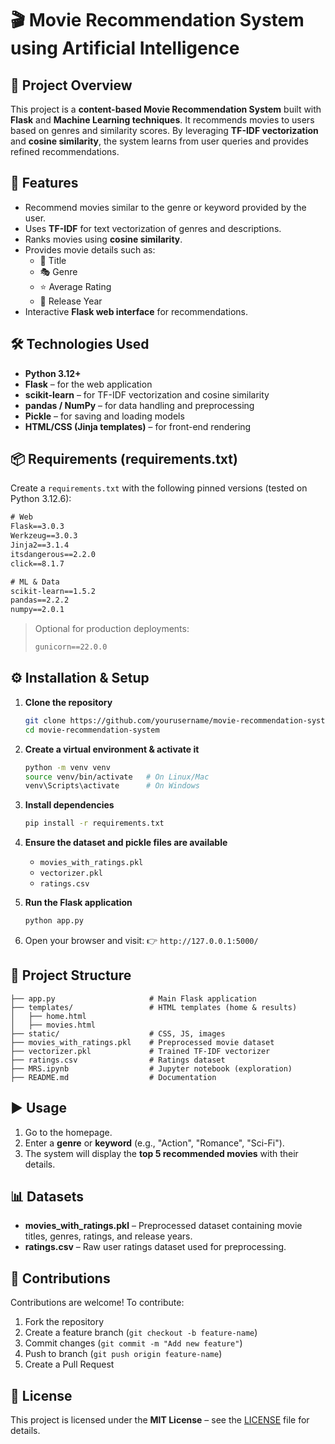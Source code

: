 # 🎬 Movie Recommendation System using Artificial Intelligence

## 📌 Project Overview
This project is a **content-based Movie Recommendation System** built with **Flask** and **Machine Learning techniques**. It recommends movies to users based on genres and similarity scores. By leveraging **TF-IDF vectorization** and **cosine similarity**, the system learns from user queries and provides refined recommendations.


## 🚀 Features
- Recommend movies similar to the genre or keyword provided by the user.
- Uses **TF-IDF** for text vectorization of genres and descriptions.
- Ranks movies using **cosine similarity**.
- Provides movie details such as:
  - 🎥 Title
  - 🎭 Genre
  - ⭐ Average Rating
  - 📅 Release Year
- Interactive **Flask web interface** for recommendations.

## 🛠️ Technologies Used
- **Python 3.12+**
- **Flask** – for the web application
- **scikit-learn** – for TF-IDF vectorization and cosine similarity
- **pandas / NumPy** – for data handling and preprocessing
- **Pickle** – for saving and loading models
- **HTML/CSS (Jinja templates)** – for front-end rendering

## 📦 Requirements (requirements.txt)
Create a `requirements.txt` with the following pinned versions (tested on Python 3.12.6):

```txt
# Web
Flask==3.0.3
Werkzeug==3.0.3
Jinja2==3.1.4
itsdangerous==2.2.0
click==8.1.7

# ML & Data
scikit-learn==1.5.2
pandas==2.2.2
numpy==2.0.1
```

> Optional for production deployments:
> ```txt
> gunicorn==22.0.0
> ```

## ⚙️ Installation & Setup

1. **Clone the repository**
   ```bash
   git clone https://github.com/yourusername/movie-recommendation-system.git
   cd movie-recommendation-system
   ```

2. **Create a virtual environment & activate it**
   ```bash
   python -m venv venv
   source venv/bin/activate   # On Linux/Mac
   venv\Scripts\activate      # On Windows
   ```

3. **Install dependencies**
   ```bash
   pip install -r requirements.txt
   ```

4. **Ensure the dataset and pickle files are available**
   - `movies_with_ratings.pkl`
   - `vectorizer.pkl`
   - `ratings.csv`

5. **Run the Flask application**
   ```bash
   python app.py
   ```

6. Open your browser and visit:
   👉 `http://127.0.0.1:5000/`

## 📂 Project Structure
```
├── app.py                     # Main Flask application
├── templates/                 # HTML templates (home & results)
│   ├── home.html
│   ├── movies.html
├── static/                    # CSS, JS, images
├── movies_with_ratings.pkl    # Preprocessed movie dataset
├── vectorizer.pkl             # Trained TF-IDF vectorizer
├── ratings.csv                # Ratings dataset
├── MRS.ipynb                  # Jupyter notebook (exploration)
├── README.md                  # Documentation
```

## ▶️ Usage
1. Go to the homepage.
2. Enter a **genre** or **keyword** (e.g., "Action", "Romance", "Sci-Fi").
3. The system will display the **top 5 recommended movies** with their details.


## 📊 Datasets
- **movies_with_ratings.pkl** – Preprocessed dataset containing movie titles, genres, ratings, and release years.
- **ratings.csv** – Raw user ratings dataset used for preprocessing.

## 🤝 Contributions
Contributions are welcome! To contribute:
1. Fork the repository
2. Create a feature branch (`git checkout -b feature-name`)
3. Commit changes (`git commit -m "Add new feature"`)
4. Push to branch (`git push origin feature-name`)
5. Create a Pull Request

## 📜 License
This project is licensed under the **MIT License** – see the [LICENSE](LICENSE) file for details.
